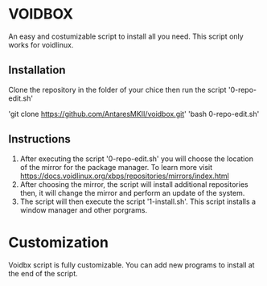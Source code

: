 # VOIDBOX
An easy and costumizable script to install all you need. This script only works for voidlinux.

## Installation
Clone the repository in the folder of your chice then run the script '0-repo-edit.sh'

'git clone https://github.com/AntaresMKII/voidbox.git'
'bash 0-repo-edit.sh'

## Instructions
1. After executing the script '0-repo-edit.sh' you will choose the location of the mirror for the package manager.
To learn more visit https://docs.voidlinux.org/xbps/repositories/mirrors/index.html
2. After choosing the mirror, the script will install additional repositories then, it will change the mirror and perform an update of the system.
3. The script will then execute the script '1-install.sh'. This script installs a window manager and other porgrams.

# Customization
Voidbx script is fully customizable. You can add new programs to install at the end of the script.
